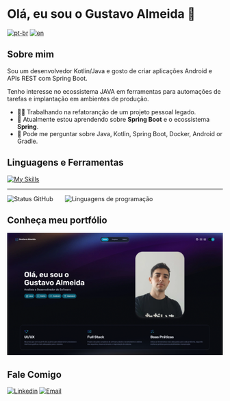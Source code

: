 # Olá, eu sou o Gustavo Almeida 👋

[![pt-br](https://img.shields.io/badge/lang-pt--br-green.svg)](README.md)
[![en](https://img.shields.io/badge/lang-en-red.svg)](README-en.md)

## Sobre mim

Sou um desenvolvedor Kotlin/Java e gosto de criar aplicações Android e APIs REST com Spring Boot.

Tenho interesse no ecossistema JAVA em ferramentas para automações de tarefas e implantação em ambientes de produção.

- 👩‍💻 Trabalhando na refatoranção de um projeto pessoal legado.
- 🧠 Atualmente estou aprendendo sobre **Spring Boot** e o ecossistema **Spring**.
- 💬 Pode me perguntar sobre Java, Kotlin, Spring Boot, Docker, Android or Gradle.
## Linguagens e Ferramentas

[![My Skills](https://skillicons.dev/icons?i=kotlin,java,androidstudio,spring,git,github,postgres,docker,postman&theme=light)](https://skillicons.dev)

---

![Status GitHub](https://github-readme-stats.vercel.app/api?username=gustxvo&show_icons=true&theme=tokyonight&hide=stars) &nbsp; &nbsp; &nbsp; ![Linguagens de programação](https://github-readme-stats.vercel.app/api/top-langs/?username=gustxvo&layout=compact&theme=tokyonight&hide=Shell)

## Conheça meu portfólio

[![Portfólio](https://raw.githubusercontent.com/gustxvo/portfolio/refs/heads/main/assets/portfolio.png)](https://gustavoalmeidacarvalho.com)

## Fale Comigo

[![Linkedin](https://img.shields.io/badge/LinkedIn-0077B5?style=for-the-badge&logo=linkedin&logoColor=white)](https://www.linkedin.com/in/gustavo-almeida-carvalho-39b22b219)
[![Email](https://img.shields.io/badge/Gmail-D14836?style=for-the-badge&logo=gmail&logoColor=white)](mailto:gualmeida2004@gmail.com)
